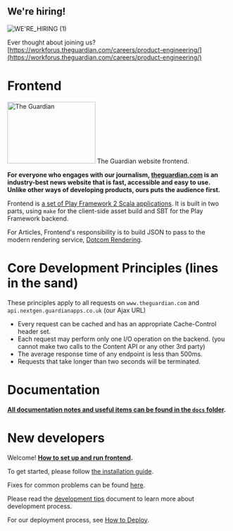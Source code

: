 ## We're hiring!
![WE'RE_HIRING (1)](https://github.com/user-attachments/assets/5d4c9a30-1d80-4d25-a42e-4e56b3259f7a)

Ever thought about joining us?
[https://workforus.theguardian.com/careers/product-engineering/](https://workforus.theguardian.com/careers/product-engineering/)


# Frontend

<img src="http://www.j9ccc.com/wp-content/uploads/2019/12/The_Guardian-1.jpg" alt="The Guardian" width=200 height=140>
The Guardian website frontend.

**For everyone who engages with our journalism, [theguardian.com](https://www.theguardian.com) is an industry-best news website that is fast, accessible and easy to use. Unlike other ways of developing products, ours puts the audience first.**

Frontend is [a set of Play Framework 2 Scala applications](docs/02-architecture/01-applications-architecture.md). It is built in two parts, using `make` for the client-side asset build and SBT for the Play Framework backend.

For Articles, Frontend's responsibility is to build JSON to pass to the modern rendering service, [Dotcom Rendering](https://github.com/guardian/dotcom-rendering).

# Core Development Principles (lines in the sand)
These principles apply to all requests on `www.theguardian.com` and `api.nextgen.guardianapps.co.uk` (our Ajax URL)

* Every request can be cached and has an appropriate Cache-Control header set.
* Each request may  perform only  one I/O operation on the backend. (you cannot make two calls to the Content API or any other 3rd party)
* The average response time of any endpoint is less than 500ms.
* Requests that take longer than two seconds will be terminated.

# Documentation

**[All documentation notes and useful items can be found in the `docs` folder](docs).**

# New developers
Welcome! **[How to set up and run frontend](docs/01-start-here).**

To get started, please follow [the installation guide](docs/01-start-here/01-installation-steps.md).

Fixes for common problems can be found [here](docs/01-start-here/04-troubleshooting.md).

Please read the [development tips](docs/01-start-here/05-development-tips.md) document to learn more about development process.

For our deployment process, see [How to Deploy](docs/01-start-here/03-how-to-deploy.md).
